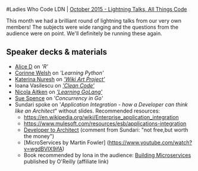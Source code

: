 #Ladies Who Code LDN | [October 2015 - Lightning Talks, All Things Code](http://www.meetup.com/Ladies-Who-Code-UK/events/224931063/)

This month we had a brilliant round of lightning talks from our very own members! The subjects were wide ranging and the questions from the audience were on point. We'll definitely be running these again.

## Speaker decks & materials
+ [Alice D](https://twitter.com/alice_data) on _'R'_
+ [Corinne Welsh](https://twitter.com/corinnewelsh) on _'Learning Python'_
+ [Katerina Nuresh](https://twitter.com/knerush) on [_'Wiki Art Project'_](http://www.slideshare.net/katenerush/wiki-art-project-lightning-talk-53636973)
+ Ioana Vasilescu on [_'Clean Code'_](http://www.slideshare.net/VasilescuIoana/clean-code-53643686)
+ [Nicola Aitken](https://twitter.com/aitkenster) on [_'Learning GoLang'_](https://www.haikudeck.com/learning-golang-science-and-technology-presentation-JfiY52YnYw)
+ [Sue Spence](https://twitter.com/virtualsue) on _'Concurrency in Go'_
+ Sundari spoke on '_Application Integration - how a Developer can think like an Architect_" without slides. Recommended resources:
  + https://en.wikipedia.org/wiki/Enterprise_application_integration
  + https://www.mulesoft.com/resources/esb/applications-integration
  + [Developer to Architect](http://www.pluralsight.com/courses/developer-to-architect) (comment from Sundari: "not free,but worth the money")
  + [MicroServices by Martin Fowler] (https://www.youtube.com/watch?v=wgdBVIX9ifA)
  + Book recommended by Iona in the audience: [Building Microservices](http://amzn.to/1jdMYwC) published by O'Reilly (affiliate link)